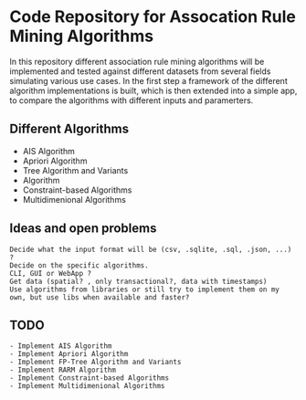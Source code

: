 # Code Repository for Assocation Rule Mining Algorithms

In this repository different association rule mining algorithms will be implemented and tested against different datasets from several fields simulating various use cases. In the first step
a framework of the different algorithm implementations is built, which is then extended into a simple app, to compare the algorithms with different inputs and paramerters.

## Different Algorithms

- AIS Algorithm
- Apriori Algorithm
- Tree Algorithm and Variants
- Algorithm
- Constraint-based Algorithms
- Multidimenional Algorithms

## Ideas and open problems

```
Decide what the input format will be (csv, .sqlite, .sql, .json, ...) ?
Decide on the specific algorithms.
CLI, GUI or WebApp ?
Get data (spatial? , only transactional?, data with timestamps)
Use algorithms from libraries or still try to implement them on my own, but use libs when available and faster?
```

## TODO

```
- Implement AIS Algorithm
- Implement Apriori Algorithm
- Implement FP-Tree Algorithm and Variants
- Implement RARM Algorithm
- Implement Constraint-based Algorithms
- Implement Multidimenional Algorithms
```
